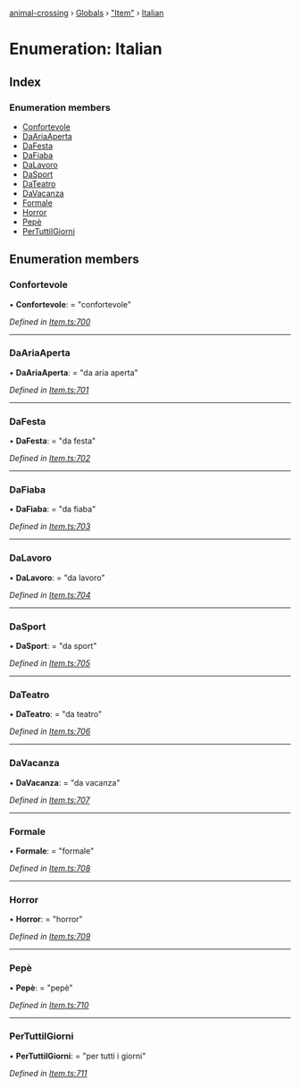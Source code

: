 [animal-crossing](../README.md) › [Globals](../globals.md) › ["Item"](../modules/_item_.md) › [Italian](_item_.italian.md)

# Enumeration: Italian

## Index

### Enumeration members

* [Confortevole](_item_.italian.md#confortevole)
* [DaAriaAperta](_item_.italian.md#daariaaperta)
* [DaFesta](_item_.italian.md#dafesta)
* [DaFiaba](_item_.italian.md#dafiaba)
* [DaLavoro](_item_.italian.md#dalavoro)
* [DaSport](_item_.italian.md#dasport)
* [DaTeatro](_item_.italian.md#dateatro)
* [DaVacanza](_item_.italian.md#davacanza)
* [Formale](_item_.italian.md#formale)
* [Horror](_item_.italian.md#horror)
* [Pepè](_item_.italian.md#pepè)
* [PerTuttiIGiorni](_item_.italian.md#pertuttiigiorni)

## Enumeration members

###  Confortevole

• **Confortevole**: = "confortevole"

*Defined in [Item.ts:700](https://github.com/Norviah/animal-crossing/blob/682361d/module/types/Item.ts#L700)*

___

###  DaAriaAperta

• **DaAriaAperta**: = "da aria aperta"

*Defined in [Item.ts:701](https://github.com/Norviah/animal-crossing/blob/682361d/module/types/Item.ts#L701)*

___

###  DaFesta

• **DaFesta**: = "da festa"

*Defined in [Item.ts:702](https://github.com/Norviah/animal-crossing/blob/682361d/module/types/Item.ts#L702)*

___

###  DaFiaba

• **DaFiaba**: = "da fiaba"

*Defined in [Item.ts:703](https://github.com/Norviah/animal-crossing/blob/682361d/module/types/Item.ts#L703)*

___

###  DaLavoro

• **DaLavoro**: = "da lavoro"

*Defined in [Item.ts:704](https://github.com/Norviah/animal-crossing/blob/682361d/module/types/Item.ts#L704)*

___

###  DaSport

• **DaSport**: = "da sport"

*Defined in [Item.ts:705](https://github.com/Norviah/animal-crossing/blob/682361d/module/types/Item.ts#L705)*

___

###  DaTeatro

• **DaTeatro**: = "da teatro"

*Defined in [Item.ts:706](https://github.com/Norviah/animal-crossing/blob/682361d/module/types/Item.ts#L706)*

___

###  DaVacanza

• **DaVacanza**: = "da vacanza"

*Defined in [Item.ts:707](https://github.com/Norviah/animal-crossing/blob/682361d/module/types/Item.ts#L707)*

___

###  Formale

• **Formale**: = "formale"

*Defined in [Item.ts:708](https://github.com/Norviah/animal-crossing/blob/682361d/module/types/Item.ts#L708)*

___

###  Horror

• **Horror**: = "horror"

*Defined in [Item.ts:709](https://github.com/Norviah/animal-crossing/blob/682361d/module/types/Item.ts#L709)*

___

###  Pepè

• **Pepè**: = "pepè"

*Defined in [Item.ts:710](https://github.com/Norviah/animal-crossing/blob/682361d/module/types/Item.ts#L710)*

___

###  PerTuttiIGiorni

• **PerTuttiIGiorni**: = "per tutti i giorni"

*Defined in [Item.ts:711](https://github.com/Norviah/animal-crossing/blob/682361d/module/types/Item.ts#L711)*
